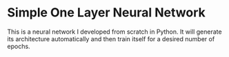 # Simple One Layer Neural Network

This is a neural network I developed from scratch in Python. It will generate its architecture automatically and then train itself for a desired number of epochs.  
